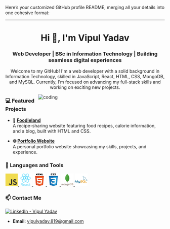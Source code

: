 Here’s your customized GitHub profile README, merging all your details into one cohesive format:

---

<h1 align="center">Hi 👋, I'm Vipul Yadav</h1>
<h3 align="center">Web Developer | BSc in Information Technology | Building seamless digital experiences</h3>
<p align="center">Welcome to my GitHub! I'm a web developer with a solid background in Information Technology, skilled in JavaScript, React, HTML, CSS, MongoDB, and MySQL. Currently, I’m focused on advancing my full-stack skills and working on exciting new projects. </p>

<img align="right" alt="coding" width="400" src="https://i.giphy.com/media/v1.Y2lkPTc5MGI3NjExNzdwZGc4bGhtZ2p6cm4wdDFncnRmMXJwZXY2dGludmZzYnE0dnhzNCZlcD12MV9pbnRlcm5hbF9naWZfYnlfaWQmY3Q9Zw/M9kgjEsLG6LMbYC9dl/giphy.gif">

### 💻 Featured Projects

- **🥗 [Foodieland](https://github.com/vipul-919/Foodieland)**  
  A recipe-sharing website featuring food recipes, calorie information, and a blog, built with HTML and CSS.

- **🌐 [Portfolio Website](https://github.com/vipul-919/portfolio-website)**  
  A personal portfolio website showcasing my skills, projects, and experience.

### 🔧 Languages and Tools

<p align="left">
  <a href="https://developer.mozilla.org/en-US/docs/Web/JavaScript" target="_blank" rel="noreferrer">
    <img src="https://raw.githubusercontent.com/devicons/devicon/master/icons/javascript/javascript-original.svg" alt="JavaScript" width="40" height="40"/>
  </a>
  <a href="https://reactjs.org/" target="_blank" rel="noreferrer">
    <img src="https://raw.githubusercontent.com/devicons/devicon/master/icons/react/react-original-wordmark.svg" alt="React" width="40" height="40"/>
  </a>
  <a href="https://www.w3.org/html/" target="_blank" rel="noreferrer">
    <img src="https://raw.githubusercontent.com/devicons/devicon/master/icons/html5/html5-original-wordmark.svg" alt="HTML" width="40" height="40"/>
  </a>
  <a href="https://www.w3schools.com/css/" target="_blank" rel="noreferrer">
    <img src="https://raw.githubusercontent.com/devicons/devicon/master/icons/css3/css3-original-wordmark.svg" alt="CSS" width="40" height="40"/>
  </a>
  <a href="https://www.mongodb.com/" target="_blank" rel="noreferrer">
    <img src="https://raw.githubusercontent.com/devicons/devicon/master/icons/mongodb/mongodb-original-wordmark.svg" alt="MongoDB" width="40" height="40"/>
  </a>
  <a href="https://www.mysql.com/" target="_blank" rel="noreferrer">
    <img src="https://raw.githubusercontent.com/devicons/devicon/master/icons/mysql/mysql-original-wordmark.svg" alt="MySQL" width="40" height="40"/>
  </a>
</p>



### 📫 Contact Me

<p align="left">
  <a href="https://linkedin.com/in/vipul-yadav" target="blank">
    <img align="center" src="https://raw.githubusercontent.com/rahuldkjain/github-profile-readme-generator/master/src/images/icons/Social/linked-in-alt.svg" alt="LinkedIn - Vipul Yadav" height="30" width="40" />
  </a>
</p>
  
- **Email**: [vipulyadav.819@gmail.com](mailto:vipulyadav.819@gmail.com)
